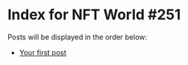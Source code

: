 # Index for NFT World #251
Posts will be displayed in the order below:

- [Your first post](./001-first.md)

